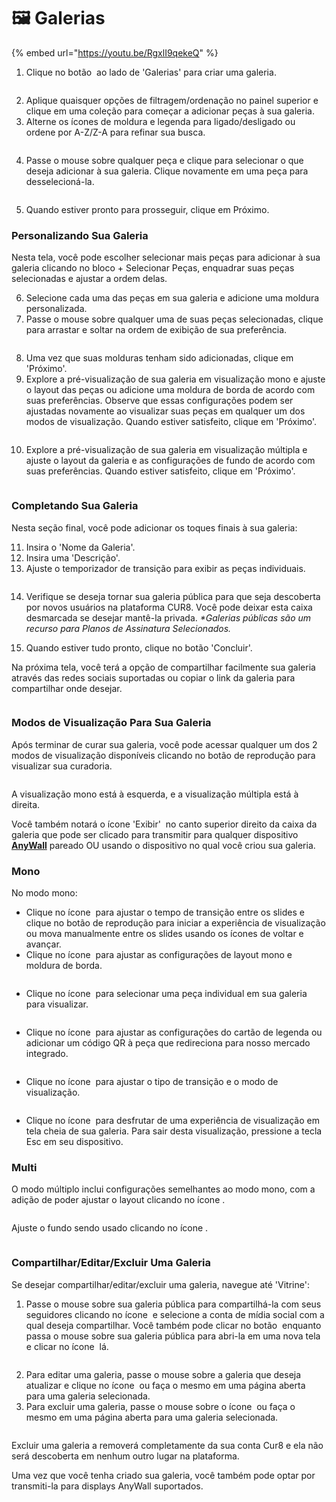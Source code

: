 # 🖼️ Galerias

{% embed url="https://youtu.be/RgxlI9qekeQ" %}

1. Clique no botão <img src="../../../.gitbook/assets/Screenshot 2024-04-12 at 08.27.05.png" alt="" data-size="line"> ao lado de 'Galerias' para criar uma galeria.

<figure><img src="../../../.gitbook/assets/Screenshot 2025-01-03 at 11.03.19.png" alt=""><figcaption></figcaption></figure>

2. Aplique quaisquer opções de filtragem/ordenação no painel superior e clique em uma coleção para começar a adicionar peças à sua galeria.
3. Alterne os ícones de moldura e legenda para ligado/desligado ou ordene por A-Z/Z-A para refinar sua busca.

<figure><img src="../../../.gitbook/assets/Screenshot 2025-01-03 at 11.07.18.png" alt=""><figcaption></figcaption></figure>

4. Passe o mouse sobre qualquer peça e clique para selecionar o que deseja adicionar à sua galeria. Clique novamente em uma peça para desselecioná-la.

<figure><img src="../../../.gitbook/assets/Screenshot 2025-01-03 at 11.05.21.png" alt=""><figcaption></figcaption></figure>

5. Quando estiver pronto para prosseguir, clique em Próximo.

### Personalizando Sua Galeria

Nesta tela, você pode escolher selecionar mais peças para adicionar à sua galeria clicando no bloco + Selecionar Peças, enquadrar suas peças selecionadas e ajustar a ordem delas.

6. Selecione cada uma das peças em sua galeria e adicione uma moldura personalizada.
7. Passe o mouse sobre qualquer uma de suas peças selecionadas, clique para arrastar e soltar na ordem de exibição de sua preferência.

<figure><img src="../../../.gitbook/assets/Untitled design (1) (1).gif" alt=""><figcaption></figcaption></figure>

8. Uma vez que suas molduras tenham sido adicionadas, clique em 'Próximo'.
9. Explore a pré-visualização de sua galeria em visualização mono e ajuste o layout das peças ou adicione uma moldura de borda de acordo com suas preferências. Observe que essas configurações podem ser ajustadas novamente ao visualizar suas peças em qualquer um dos modos de visualização. Quando estiver satisfeito, clique em 'Próximo'.

<figure><img src="../../../.gitbook/assets/Screenshot 2025-01-03 at 11.51.41.png" alt=""><figcaption></figcaption></figure>

10. Explore a pré-visualização de sua galeria em visualização múltipla e ajuste o layout da galeria e as configurações de fundo de acordo com suas preferências. Quando estiver satisfeito, clique em 'Próximo'.

<figure><img src="../../../.gitbook/assets/Screenshot 2025-01-03 at 11.53.23.png" alt=""><figcaption></figcaption></figure>

### Completando Sua Galeria

Nesta seção final, você pode adicionar os toques finais à sua galeria:

11. Insira o 'Nome da Galeria'.
12. Insira uma 'Descrição'.
13. Ajuste o temporizador de transição para exibir as peças individuais.

<figure><img src="../../../.gitbook/assets/Screenshot 2025-01-03 at 11.55.44.png" alt=""><figcaption></figcaption></figure>

14. Verifique se deseja tornar sua galeria pública para que seja descoberta por novos usuários na plataforma CUR8. Você pode deixar esta caixa desmarcada se desejar mantê-la privada. _\*Galerias públicas são um recurso para Planos de Assinatura Selecionados._

15. Quando estiver tudo pronto, clique no botão 'Concluir'.

Na próxima tela, você terá a opção de compartilhar facilmente sua galeria através das redes sociais suportadas ou copiar o link da galeria para compartilhar onde desejar.

<figure><img src="../../../.gitbook/assets/Screenshot 2025-01-03 at 11.58.07.png" alt=""><figcaption></figcaption></figure>

### Modos de Visualização Para Sua Galeria

Após terminar de curar sua galeria, você pode acessar qualquer um dos 2 modos de visualização disponíveis clicando no botão de reprodução para visualizar sua curadoria.

<figure><img src="../../../.gitbook/assets/Screenshot 2025-03-21 at 10.15.29.png" alt=""><figcaption></figcaption></figure>

A visualização mono está à esquerda, e a visualização múltipla está à direita.

Você também notará o ícone 'Exibir' <img src="../../../.gitbook/assets/Screenshot 2025-01-03 at 12.03.25.png" alt="" data-size="line"> no canto superior direito da caixa da galeria que pode ser clicado para transmitir para qualquer dispositivo [**AnyWall**](https://www.anywall.io) pareado OU usando o dispositivo no qual você criou sua galeria.

### Mono

No modo mono:

* Clique no ícone <img src="../../../.gitbook/assets/Screenshot 2024-04-12 at 10.21.08.png" alt="" data-size="line"> para ajustar o tempo de transição entre os slides e clique no botão de reprodução para iniciar a experiência de visualização ou mova manualmente entre os slides usando os ícones de voltar e avançar.
* Clique no ícone <img src="../../../.gitbook/assets/Screenshot 2024-04-12 at 10.18.36.png" alt="" data-size="line"> para ajustar as configurações de layout mono e moldura de borda.

<figure><img src="../../../.gitbook/assets/Screenshot 2024-07-10 at 15.32.43.png" alt=""><figcaption></figcaption></figure>

* Clique no ícone <img src="../../../.gitbook/assets/Screenshot 2024-04-12 at 10.23.12.png" alt="" data-size="line"> para selecionar uma peça individual em sua galeria para visualizar.

<figure><img src="../../../.gitbook/assets/Screenshot 2024-07-10 at 15.33.41.png" alt=""><figcaption></figcaption></figure>

* Clique no ícone <img src="../../../.gitbook/assets/Screenshot 2024-07-10 at 15.35.31.png" alt="" data-size="line"> para ajustar as configurações do cartão de legenda ou adicionar um código QR à peça que redireciona para nosso mercado integrado.

<figure><img src="../../../.gitbook/assets/Screenshot 2024-07-10 at 15.36.04.png" alt=""><figcaption></figcaption></figure>

* Clique no ícone <img src="../../../.gitbook/assets/Screenshot 2024-04-12 at 10.26.05.png" alt="" data-size="line"> para ajustar o tipo de transição e o modo de visualização.

<figure><img src="../../../.gitbook/assets/Screenshot 2024-07-10 at 15.34.37.png" alt=""><figcaption></figcaption></figure>

* Clique no ícone <img src="../../../.gitbook/assets/Screenshot 2024-04-12 at 11.22.57.png" alt="" data-size="line"> para desfrutar de uma experiência de visualização em tela cheia de sua galeria. Para sair desta visualização, pressione a tecla Esc em seu dispositivo.

### Multi

O modo múltiplo inclui configurações semelhantes ao modo mono, com a adição de poder ajustar o layout clicando no ícone <img src="../../../.gitbook/assets/Screenshot 2024-04-12 at 11.28.36.png" alt="" data-size="line">.

<figure><img src="../../../.gitbook/assets/Screenshot 2024-07-11 at 15.55.14.png" alt=""><figcaption></figcaption></figure>

Ajuste o fundo sendo usado clicando no ícone <img src="../../../.gitbook/assets/Screenshot 2024-04-12 at 11.29.15.png" alt="" data-size="line">.

<figure><img src="../../../.gitbook/assets/Screenshot 2024-07-10 at 15.39.29.png" alt=""><figcaption></figcaption></figure>

### Compartilhar/Editar/Excluir Uma Galeria

Se desejar compartilhar/editar/excluir uma galeria, navegue até 'Vitrine':

1. Passe o mouse sobre sua galeria pública para compartilhá-la com seus seguidores clicando no ícone <img src="../../../.gitbook/assets/Screenshot 2024-07-10 at 15.26.24.png" alt="" data-size="line"> e selecione a conta de mídia social com a qual deseja compartilhar. Você também pode clicar no botão <img src="../../../.gitbook/assets/Screenshot 2024-07-11 at 15.56.45.png" alt="" data-size="line"> enquanto passa o mouse sobre sua galeria pública para abri-la em uma nova tela e clicar no ícone <img src="../../../.gitbook/assets/Screenshot 2024-07-10 at 15.26.24.png" alt="" data-size="line"> lá.

<figure><img src="../../../.gitbook/assets/Screenshot 2025-01-03 at 12.08.31.png" alt=""><figcaption></figcaption></figure>

2. Para editar uma galeria, passe o mouse sobre a galeria que deseja atualizar e clique no ícone <img src="../../../.gitbook/assets/Screenshot 2024-04-12 at 11.39.40.png" alt="" data-size="line"> ou faça o mesmo em uma página aberta para uma galeria selecionada.
3. Para excluir uma galeria, passe o mouse sobre o ícone <img src="../../../.gitbook/assets/Screenshot 2024-04-12 at 11.40.39.png" alt="" data-size="line"> ou faça o mesmo em uma página aberta para uma galeria selecionada.

<figure><img src="../../../.gitbook/assets/Screenshot 2025-01-03 at 12.11.41.png" alt=""><figcaption></figcaption></figure>

Excluir uma galeria a removerá completamente da sua conta Cur8 e ela não será descoberta em nenhum outro lugar na plataforma.

Uma vez que você tenha criado sua galeria, você também pode optar por transmiti-la para displays AnyWall suportados.